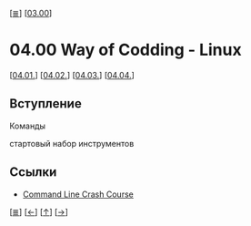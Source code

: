 <!--
File : 04.00.md

Created         : Wed 08 Jul 2015 05:45:55
Last Modified : Thu 13 Aug 2015 07:21:21
Maintainer     : sharlatan
-->

\[[≣](../../README_ru.md#Содержание "Содержание")\]
\[[03.00](./03.00.md "Редактор Vim")\]
#  04.00 Way of Codding - Linux #
\[[04.01.](./04.01.md "Установка GNU/Linux")\]
\[[04.02.](./04.02.md "Консоль")\]
\[[04.03.](./04.03.md "SSH")\]
\[[04.04.](./04.04.md "tmux")\]

## Вступление ##



Команды

стартовый набор инструментов



## Ссылки ##
*   [Command Line Crash Course](http://goo.gl/j6WDiR)


\[[≣](../../README_ru.md#Содержание "Содержание")\]
\[[←](./03.00.md "Vim")\]
\[[↑](./04.00.md#0400-way-of-codding---linux "Вверх")\]
\[[→](./04.01.md "Консоль")\]
